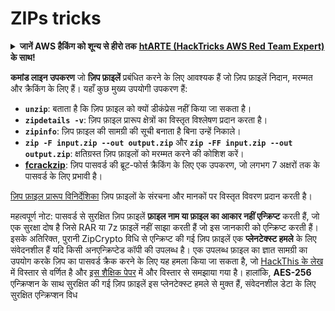 # ZIPs tricks

<details>

<summary><strong>जानें AWS हैकिंग को शून्य से हीरो तक</strong> <a href="https://training.hacktricks.xyz/courses/arte"><strong>htARTE (HackTricks AWS Red Team Expert)</strong></a><strong> के साथ!</strong></summary>

HackTricks का समर्थन करने के अन्य तरीके:

* यदि आप अपनी **कंपनी का विज्ञापन HackTricks में देखना चाहते हैं** या **HackTricks को PDF में डाउनलोड करना चाहते हैं** तो [**सब्सक्रिप्शन प्लान्स देखें**](https://github.com/sponsors/carlospolop)!
* [**आधिकारिक PEASS और HackTricks स्वैग**](https://peass.creator-spring.com) प्राप्त करें
* [**The PEASS Family**](https://opensea.io/collection/the-peass-family) की खोज करें, हमारा विशेष [**NFTs**](https://opensea.io/collection/the-peass-family) संग्रह
* **शामिल हों** 💬 [**डिस्कॉर्ड समूह**](https://discord.gg/hRep4RUj7f) या [**टेलीग्राम समूह**](https://t.me/peass) या हमें **ट्विटर** 🐦 [**@hacktricks_live**](https://twitter.com/hacktricks_live)** पर फॉलो** करें।
* **हैकिंग ट्रिक्स साझा करें द्वारा PRs सबमिट करके** [**HackTricks**](https://github.com/carlospolop/hacktricks) और [**HackTricks Cloud**](https://github.com/carlospolop/hacktricks-cloud) github repos में।

</details>

**कमांड लाइन उपकरण** जो **ज़िप फ़ाइलें** प्रबंधित करने के लिए आवश्यक हैं जो ज़िप फ़ाइलें निदान, मरम्मत और क्रैकिंग के लिए हैं। यहाँ कुछ मुख्य उपयोगी उपकरण हैं:

- **`unzip`**: बताता है कि ज़िप फ़ाइल को क्यों डीकंप्रेस नहीं किया जा सकता है।
- **`zipdetails -v`**: ज़िप फ़ाइल प्रारूप क्षेत्रों का विस्तृत विश्लेषण प्रदान करता है।
- **`zipinfo`**: ज़िप फ़ाइल की सामग्री की सूची बनाता है बिना उन्हें निकाले।
- **`zip -F input.zip --out output.zip`** और **`zip -FF input.zip --out output.zip`**: क्षतिग्रस्त ज़िप फ़ाइलों को मरम्मत करने की कोशिश करें।
- **[fcrackzip](https://github.com/hyc/fcrackzip)**: ज़िप पासवर्ड की ब्रूट-फोर्स क्रैकिंग के लिए एक उपकरण, जो लगभग 7 अक्षरों तक के पासवर्ड के लिए प्रभावी है।

[ज़िप फ़ाइल प्रारूप विनिर्देशिका](https://pkware.cachefly.net/webdocs/casestudies/APPNOTE.TXT) ज़िप फ़ाइलों के संरचना और मानकों पर विस्तृत विवरण प्रदान करती है।

महत्वपूर्ण नोट: पासवर्ड से सुरक्षित ज़िप फ़ाइलें **फ़ाइल नाम या फ़ाइल का आकार नहीं एन्क्रिप्ट** करती हैं, जो एक सुरक्षा दोष है जिसे RAR या 7z फ़ाइलें नहीं साझा करती हैं जो इस जानकारी को एन्क्रिप्ट करती हैं। इसके अतिरिक्त, पुरानी ZipCrypto विधि से एन्क्रिप्ट की गई ज़िप फ़ाइलें एक **प्लेनटेक्स्ट हमले** के लिए संवेदनशील हैं यदि किसी अनएन्क्रिप्टेड कॉपी की उपलब्ध है। एक उपलब्ध फ़ाइल का ज्ञात सामग्री का उपयोग करके ज़िप का पासवर्ड क्रैक करने के लिए यह हमला किया जा सकता है, जो [HackThis के लेख](https://www.hackthis.co.uk/articles/known-plaintext-attack-cracking-zip-files) में विस्तार से वर्णित है और [इस शैक्षिक पेपर](https://www.cs.auckland.ac.nz/\~mike/zipattacks.pdf) में और विस्तार से समझाया गया है। हालांकि, **AES-256** एन्क्रिप्शन के साथ सुरक्षित की गई ज़िप फ़ाइलें इस प्लेनटेक्स्ट हमले से मुक्त हैं, संवेदनशील डेटा के लिए सुरक्षित एन्क्रिप्शन विध

